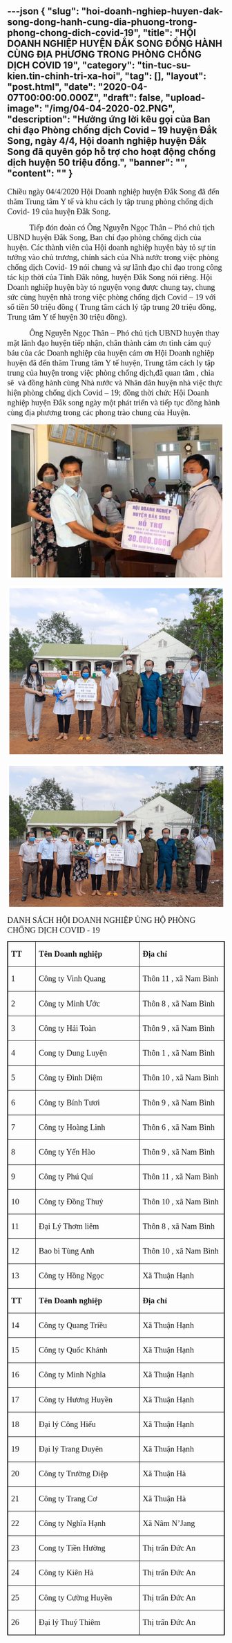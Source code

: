 ---json
{
    "slug": "hoi-doanh-nghiep-huyen-dak-song-dong-hanh-cung-dia-phuong-trong-phong-chong-dich-covid-19",
    "title": "HỘI DOANH NGHIỆP HUYỆN ĐẮK SONG ĐỒNG HÀNH CÙNG ĐỊA PHƯƠNG TRONG PHÒNG CHỐNG DỊCH COVID 19",
    "category": "tin-tuc-su-kien.tin-chinh-tri-xa-hoi",
    "tag": [],
    "layout": "post.html",
    "date": "2020-04-07T00:00:00.000Z",
    "draft": false,
    "upload-image": "/img/04-04-2020-02.PNG",
    "description": "Hưởng ứng lời kêu gọi của Ban chỉ đạo Phòng chống dịch Covid – 19 huyện Đắk Song, ngày 4/4, Hội doanh nghiệp huyện Đắk Song đã quyên góp hỗ trợ cho hoạt động chống dịch huyện 50 triệu đồng.",
    "banner": "",
    "__content__": ""
}
---
<p><span style="font-size:14.0pt"><span style="font-family:&quot;Times New Roman&quot;,serif">Chiều ng&agrave;y 04/4/2020 Hội Doanh nghiệp huyện Đắk Song đ&atilde; đến thăm Trung t&acirc;m Y tế v&agrave; khu c&aacute;ch ly tập trung ph&ograve;ng chống dịch Covid- 19 của huyện Đắk Song. </span></span></p>

<p><span style="font-size:14.0pt"><span style="font-family:&quot;Times New Roman&quot;,serif">&nbsp;&nbsp;&nbsp;&nbsp;&nbsp;&nbsp;&nbsp;&nbsp;&nbsp;&nbsp; Tiếp đ&oacute;n đo&agrave;n c&oacute; &Ocirc;ng Nguyễn Ngọc Th&acirc;n &ndash; Ph&oacute; chủ tịch UBND huyện Đắk Song, Ban chỉ đạo ph&ograve;ng chống dịch của huyện. C&aacute;c th&agrave;nh vi&ecirc;n của Hội doanh nghiệp huyện b&agrave;y tỏ sự tin tưởng v&agrave;o chủ trương, ch&iacute;nh s&aacute;ch của Nh&agrave; nước trong việc ph&ograve;ng chống dịch Covid- 19 n&oacute;i chung v&agrave; sự l&atilde;nh đạo chỉ đạo trong c&ocirc;ng t&aacute;c kịp thời của Tỉnh Đắk n&ocirc;ng, huyện Đắk Song n&oacute;i ri&ecirc;ng. Hội Doanh nghiệp huyện b&agrave;y tỏ nguyện vọng được chung tay, chung sức c&ugrave;ng huyện nh&agrave; trong việc ph&ograve;ng chống dịch Covid &ndash; 19 với số tiền 50 triệu đồng ( Trung t&acirc;m c&aacute;ch l&yacute; tập trung 20 triệu đồng, Trung t&acirc;m Y tế huyện 30 triệu đồng). </span></span></p>

<p><span style="font-size:14.0pt"><span style="font-family:&quot;Times New Roman&quot;,serif">&nbsp;&nbsp;&nbsp;&nbsp;&nbsp;&nbsp;&nbsp;&nbsp;&nbsp;&nbsp; &Ocirc;ng Nguyễn Ngọc Th&acirc;n &ndash; Ph&oacute; chủ tịch UBND huyện thay mặt l&atilde;nh đạo huyện tiếp nhận, ch&acirc;n th&agrave;nh cảm ơn t&igrave;nh cảm qu&yacute; b&aacute;u của c&aacute;c Doanh nghiệp của huyện cảm ơn Hội Doanh nghiệp huyện đ&atilde; đến thăm Trung t&acirc;m Y tế huyện, Trung t&acirc;m c&aacute;ch ly tập trung của huyện trong việc ph&ograve;ng chống dịch,đ&atilde; quan t&acirc;m , chia sẽ&nbsp; v&agrave; đồng h&agrave;nh c&ugrave;ng Nh&agrave; nước v&agrave; Nh&acirc;n d&acirc;n huyện nh&agrave; việc thực hiện ph&ograve;ng chống dịch Covid &ndash; 19; đồng thời chức Hội Doanh nghiệp huyện Đắk song ng&agrave;y một ph&aacute;t triển v&agrave; tiếp tục đồng h&agrave;nh c&ugrave;ng địa phương trong c&aacute;c phong tr&agrave;o chung của Huyện.</span></span></p>

<p><img alt="" src="/img/04-04-2020.PNG" /></p>

<p><img alt="" src="/img/04-04-2020-01.PNG" /></p>

<p style="text-align:justify"><img alt="" src="/img/04-04-2020-02.PNG" /></p>

<p><span style="font-size:14.0pt"><span style="font-family:&quot;Times New Roman&quot;,serif">DANH S&Aacute;CH HỘI DOANH NGHIỆP ỦNG HỘ PH&Ograve;NG CHỐNG DỊCH COVID - 19</span></span></p>

<table border="1" cellspacing="0" class="MsoTableGrid" style="border-collapse:collapse; border:solid windowtext 1.0pt">
	<tbody>
		<tr>
			<td style="width:45.9pt">
			<p><strong><span style="font-size:14.0pt"><span style="font-family:&quot;Times New Roman&quot;,serif">TT</span></span></strong></p>
			</td>
			<td style="width:234.0pt">
			<p><strong><span style="font-size:14.0pt"><span style="font-family:&quot;Times New Roman&quot;,serif">T&ecirc;n Doanh nghiệp</span></span></strong></p>
			</td>
			<td style="width:184.5pt">
			<p><strong><span style="font-size:14.0pt"><span style="font-family:&quot;Times New Roman&quot;,serif">Địa chỉ</span></span></strong></p>
			</td>
		</tr>
		<tr>
			<td style="width:45.9pt">
			<p><span style="font-size:14.0pt"><span style="font-family:&quot;Times New Roman&quot;,serif">1</span></span></p>
			</td>
			<td style="width:234.0pt">
			<p style="text-align:left"><span style="font-size:14.0pt"><span style="font-family:&quot;Times New Roman&quot;,serif">C&ocirc;ng ty Vinh Quang</span></span></p>
			</td>
			<td style="width:184.5pt">
			<p style="text-align:left"><span style="font-size:14.0pt"><span style="font-family:&quot;Times New Roman&quot;,serif">Th&ocirc;n 11 , x&atilde; Nam B&igrave;nh</span></span></p>
			</td>
		</tr>
		<tr>
			<td style="width:45.9pt">
			<p><span style="font-size:14.0pt"><span style="font-family:&quot;Times New Roman&quot;,serif">2</span></span></p>
			</td>
			<td style="width:234.0pt">
			<p style="text-align:left"><span style="font-size:14.0pt"><span style="font-family:&quot;Times New Roman&quot;,serif">C&ocirc;ng ty Minh Ước</span></span></p>
			</td>
			<td style="width:184.5pt">
			<p style="text-align:left"><span style="font-size:14.0pt"><span style="font-family:&quot;Times New Roman&quot;,serif">Th&ocirc;n 8 , x&atilde; Nam B&igrave;nh</span></span></p>
			</td>
		</tr>
		<tr>
			<td style="width:45.9pt">
			<p><span style="font-size:14.0pt"><span style="font-family:&quot;Times New Roman&quot;,serif">3</span></span></p>
			</td>
			<td style="width:234.0pt">
			<p style="text-align:left"><span style="font-size:14.0pt"><span style="font-family:&quot;Times New Roman&quot;,serif">C&ocirc;ng ty Hải To&agrave;n</span></span></p>
			</td>
			<td style="width:184.5pt">
			<p style="text-align:left"><span style="font-size:14.0pt"><span style="font-family:&quot;Times New Roman&quot;,serif">Th&ocirc;n 9 , x&atilde; Nam B&igrave;nh</span></span></p>
			</td>
		</tr>
		<tr>
			<td style="width:45.9pt">
			<p><span style="font-size:14.0pt"><span style="font-family:&quot;Times New Roman&quot;,serif">4</span></span></p>
			</td>
			<td style="width:234.0pt">
			<p style="text-align:left"><span style="font-size:14.0pt"><span style="font-family:&quot;Times New Roman&quot;,serif">Cong ty Dung Luyện</span></span></p>
			</td>
			<td style="width:184.5pt">
			<p style="text-align:left"><span style="font-size:14.0pt"><span style="font-family:&quot;Times New Roman&quot;,serif">Th&ocirc;n 1 , x&atilde; Nam B&igrave;nh</span></span></p>
			</td>
		</tr>
		<tr>
			<td style="width:45.9pt">
			<p><span style="font-size:14.0pt"><span style="font-family:&quot;Times New Roman&quot;,serif">5</span></span></p>
			</td>
			<td style="width:234.0pt">
			<p style="text-align:left"><span style="font-size:14.0pt"><span style="font-family:&quot;Times New Roman&quot;,serif">C&ocirc;ng ty Đ&igrave;nh Diệm</span></span></p>
			</td>
			<td style="width:184.5pt">
			<p style="text-align:left"><span style="font-size:14.0pt"><span style="font-family:&quot;Times New Roman&quot;,serif">Th&ocirc;n 10 , x&atilde; Nam B&igrave;nh</span></span></p>
			</td>
		</tr>
		<tr>
			<td style="width:45.9pt">
			<p><span style="font-size:14.0pt"><span style="font-family:&quot;Times New Roman&quot;,serif">6</span></span></p>
			</td>
			<td style="width:234.0pt">
			<p style="text-align:left"><span style="font-size:14.0pt"><span style="font-family:&quot;Times New Roman&quot;,serif">C&ocirc;ng ty B&iacute;nh Tươi</span></span></p>
			</td>
			<td style="width:184.5pt">
			<p style="text-align:left"><span style="font-size:14.0pt"><span style="font-family:&quot;Times New Roman&quot;,serif">Th&ocirc;n 9 , x&atilde; Nam B&igrave;nh</span></span></p>
			</td>
		</tr>
		<tr>
			<td style="width:45.9pt">
			<p><span style="font-size:14.0pt"><span style="font-family:&quot;Times New Roman&quot;,serif">7</span></span></p>
			</td>
			<td style="width:234.0pt">
			<p style="text-align:left"><span style="font-size:14.0pt"><span style="font-family:&quot;Times New Roman&quot;,serif">C&ocirc;ng ty Ho&agrave;ng Linh</span></span></p>
			</td>
			<td style="width:184.5pt">
			<p style="text-align:left"><span style="font-size:14.0pt"><span style="font-family:&quot;Times New Roman&quot;,serif">Th&ocirc;n 6 , x&atilde; Nam B&igrave;nh</span></span></p>
			</td>
		</tr>
		<tr>
			<td style="width:45.9pt">
			<p><span style="font-size:14.0pt"><span style="font-family:&quot;Times New Roman&quot;,serif">8</span></span></p>
			</td>
			<td style="width:234.0pt">
			<p style="text-align:left"><span style="font-size:14.0pt"><span style="font-family:&quot;Times New Roman&quot;,serif">C&ocirc;ng ty Yến H&agrave;o</span></span></p>
			</td>
			<td style="width:184.5pt">
			<p style="text-align:left"><span style="font-size:14.0pt"><span style="font-family:&quot;Times New Roman&quot;,serif">Th&ocirc;n 9 , x&atilde; Nam B&igrave;nh</span></span></p>
			</td>
		</tr>
		<tr>
			<td style="width:45.9pt">
			<p><span style="font-size:14.0pt"><span style="font-family:&quot;Times New Roman&quot;,serif">9</span></span></p>
			</td>
			<td style="width:234.0pt">
			<p style="text-align:left"><span style="font-size:14.0pt"><span style="font-family:&quot;Times New Roman&quot;,serif">C&ocirc;ng ty Ph&uacute; Qu&iacute;</span></span></p>
			</td>
			<td style="width:184.5pt">
			<p style="text-align:left"><span style="font-size:14.0pt"><span style="font-family:&quot;Times New Roman&quot;,serif">Th&ocirc;n 11 , x&atilde; Nam B&igrave;nh</span></span></p>
			</td>
		</tr>
		<tr>
			<td style="width:45.9pt">
			<p><span style="font-size:14.0pt"><span style="font-family:&quot;Times New Roman&quot;,serif">10</span></span></p>
			</td>
			<td style="width:234.0pt">
			<p style="text-align:left"><span style="font-size:14.0pt"><span style="font-family:&quot;Times New Roman&quot;,serif">C&ocirc;ng ty Đồng Thuỷ</span></span></p>
			</td>
			<td style="width:184.5pt">
			<p style="text-align:left"><span style="font-size:14.0pt"><span style="font-family:&quot;Times New Roman&quot;,serif">Th&ocirc;n 10 , x&atilde; Nam B&igrave;nh</span></span></p>
			</td>
		</tr>
		<tr>
			<td style="width:45.9pt">
			<p><span style="font-size:14.0pt"><span style="font-family:&quot;Times New Roman&quot;,serif">11</span></span></p>
			</td>
			<td style="width:234.0pt">
			<p style="text-align:left"><span style="font-size:14.0pt"><span style="font-family:&quot;Times New Roman&quot;,serif">Đại L&yacute; Thơm li&ecirc;m</span></span></p>
			</td>
			<td style="width:184.5pt">
			<p style="text-align:left"><span style="font-size:14.0pt"><span style="font-family:&quot;Times New Roman&quot;,serif">Th&ocirc;n 8 , x&atilde; Nam B&igrave;nh</span></span></p>
			</td>
		</tr>
		<tr>
			<td style="width:45.9pt">
			<p><span style="font-size:14.0pt"><span style="font-family:&quot;Times New Roman&quot;,serif">12</span></span></p>
			</td>
			<td style="width:234.0pt">
			<p style="text-align:left"><span style="font-size:14.0pt"><span style="font-family:&quot;Times New Roman&quot;,serif">Bao b&igrave; T&ugrave;ng Anh</span></span></p>
			</td>
			<td style="width:184.5pt">
			<p style="text-align:left"><span style="font-size:14.0pt"><span style="font-family:&quot;Times New Roman&quot;,serif">Th&ocirc;n 10 , x&atilde; Nam B&igrave;nh</span></span></p>
			</td>
		</tr>
		<tr>
			<td style="width:45.9pt">
			<p><span style="font-size:14.0pt"><span style="font-family:&quot;Times New Roman&quot;,serif">13</span></span></p>
			</td>
			<td style="width:234.0pt">
			<p style="text-align:left"><span style="font-size:14.0pt"><span style="font-family:&quot;Times New Roman&quot;,serif">C&ocirc;ng ty Hồng Ngọc</span></span></p>
			</td>
			<td style="width:184.5pt">
			<p style="text-align:left"><span style="font-size:14.0pt"><span style="font-family:&quot;Times New Roman&quot;,serif">X&atilde; Thuận Hạnh</span></span></p>
			</td>
		</tr>
		<tr>
			<td style="width:45.9pt">
			<p><strong><span style="font-size:14.0pt"><span style="font-family:&quot;Times New Roman&quot;,serif">TT</span></span></strong></p>
			</td>
			<td style="width:234.0pt">
			<p><strong><span style="font-size:14.0pt"><span style="font-family:&quot;Times New Roman&quot;,serif">T&ecirc;n Doanh nghiệp</span></span></strong></p>
			</td>
			<td style="width:184.5pt">
			<p><strong><span style="font-size:14.0pt"><span style="font-family:&quot;Times New Roman&quot;,serif">Địa chỉ</span></span></strong></p>
			</td>
		</tr>
		<tr>
			<td style="width:45.9pt">
			<p><span style="font-size:14.0pt"><span style="font-family:&quot;Times New Roman&quot;,serif">14</span></span></p>
			</td>
			<td style="width:234.0pt">
			<p style="text-align:left"><span style="font-size:14.0pt"><span style="font-family:&quot;Times New Roman&quot;,serif">C&ocirc;ng ty Quang Triều</span></span></p>
			</td>
			<td style="width:184.5pt">
			<p style="text-align:left"><span style="font-size:14.0pt"><span style="font-family:&quot;Times New Roman&quot;,serif">X&atilde; Thuận Hạnh</span></span></p>
			</td>
		</tr>
		<tr>
			<td style="width:45.9pt">
			<p><span style="font-size:14.0pt"><span style="font-family:&quot;Times New Roman&quot;,serif">15</span></span></p>
			</td>
			<td style="width:234.0pt">
			<p style="text-align:left"><span style="font-size:14.0pt"><span style="font-family:&quot;Times New Roman&quot;,serif">C&ocirc;ng ty Quốc Kh&aacute;nh</span></span></p>
			</td>
			<td style="width:184.5pt">
			<p style="text-align:left"><span style="font-size:14.0pt"><span style="font-family:&quot;Times New Roman&quot;,serif">X&atilde; Thuận Hạnh</span></span></p>
			</td>
		</tr>
		<tr>
			<td style="width:45.9pt">
			<p><span style="font-size:14.0pt"><span style="font-family:&quot;Times New Roman&quot;,serif">16</span></span></p>
			</td>
			<td style="width:234.0pt">
			<p style="text-align:left"><span style="font-size:14.0pt"><span style="font-family:&quot;Times New Roman&quot;,serif">C&ocirc;ng ty Minh Nghĩa</span></span></p>
			</td>
			<td style="width:184.5pt">
			<p style="text-align:left"><span style="font-size:14.0pt"><span style="font-family:&quot;Times New Roman&quot;,serif">X&atilde; Thuận Hạnh</span></span></p>
			</td>
		</tr>
		<tr>
			<td style="width:45.9pt">
			<p><span style="font-size:14.0pt"><span style="font-family:&quot;Times New Roman&quot;,serif">17</span></span></p>
			</td>
			<td style="width:234.0pt">
			<p style="text-align:left"><span style="font-size:14.0pt"><span style="font-family:&quot;Times New Roman&quot;,serif">C&ocirc;ng ty Hương Huyền</span></span></p>
			</td>
			<td style="width:184.5pt">
			<p style="text-align:left"><span style="font-size:14.0pt"><span style="font-family:&quot;Times New Roman&quot;,serif">X&atilde; Thuận Hạnh</span></span></p>
			</td>
		</tr>
		<tr>
			<td style="width:45.9pt">
			<p><span style="font-size:14.0pt"><span style="font-family:&quot;Times New Roman&quot;,serif">18</span></span></p>
			</td>
			<td style="width:234.0pt">
			<p style="text-align:left"><span style="font-size:14.0pt"><span style="font-family:&quot;Times New Roman&quot;,serif">Đại l&yacute; C&ocirc;ng Hiếu</span></span></p>
			</td>
			<td style="width:184.5pt">
			<p style="text-align:left"><span style="font-size:14.0pt"><span style="font-family:&quot;Times New Roman&quot;,serif">X&atilde; Thuận Hạnh</span></span></p>
			</td>
		</tr>
		<tr>
			<td style="width:45.9pt">
			<p><span style="font-size:14.0pt"><span style="font-family:&quot;Times New Roman&quot;,serif">19</span></span></p>
			</td>
			<td style="width:234.0pt">
			<p style="text-align:left"><span style="font-size:14.0pt"><span style="font-family:&quot;Times New Roman&quot;,serif">Đại l&yacute; Trang Duy&ecirc;n</span></span></p>
			</td>
			<td style="width:184.5pt">
			<p style="text-align:left"><span style="font-size:14.0pt"><span style="font-family:&quot;Times New Roman&quot;,serif">X&atilde; Thuận Hạnh</span></span></p>
			</td>
		</tr>
		<tr>
			<td style="width:45.9pt">
			<p><span style="font-size:14.0pt"><span style="font-family:&quot;Times New Roman&quot;,serif">20</span></span></p>
			</td>
			<td style="width:234.0pt">
			<p style="text-align:left"><span style="font-size:14.0pt"><span style="font-family:&quot;Times New Roman&quot;,serif">C&ocirc;ng ty Trường Diệp</span></span></p>
			</td>
			<td style="width:184.5pt">
			<p style="text-align:left"><span style="font-size:14.0pt"><span style="font-family:&quot;Times New Roman&quot;,serif">X&atilde; Thuận H&agrave;</span></span></p>
			</td>
		</tr>
		<tr>
			<td style="width:45.9pt">
			<p><span style="font-size:14.0pt"><span style="font-family:&quot;Times New Roman&quot;,serif">21</span></span></p>
			</td>
			<td style="width:234.0pt">
			<p style="text-align:left"><span style="font-size:14.0pt"><span style="font-family:&quot;Times New Roman&quot;,serif">C&ocirc;ng ty Trang Cơ</span></span></p>
			</td>
			<td style="width:184.5pt">
			<p style="text-align:left"><span style="font-size:14.0pt"><span style="font-family:&quot;Times New Roman&quot;,serif">X&atilde; Thuận H&agrave;</span></span></p>
			</td>
		</tr>
		<tr>
			<td style="width:45.9pt">
			<p><span style="font-size:14.0pt"><span style="font-family:&quot;Times New Roman&quot;,serif">22</span></span></p>
			</td>
			<td style="width:234.0pt">
			<p style="text-align:left"><span style="font-size:14.0pt"><span style="font-family:&quot;Times New Roman&quot;,serif">C&ocirc;ng ty Nghĩa Hạnh</span></span></p>
			</td>
			<td style="width:184.5pt">
			<p style="text-align:left"><span style="font-size:14.0pt"><span style="font-family:&quot;Times New Roman&quot;,serif">X&atilde; N&acirc;m N&rsquo;Jang</span></span></p>
			</td>
		</tr>
		<tr>
			<td style="width:45.9pt">
			<p><span style="font-size:14.0pt"><span style="font-family:&quot;Times New Roman&quot;,serif">23</span></span></p>
			</td>
			<td style="width:234.0pt">
			<p style="text-align:left"><span style="font-size:14.0pt"><span style="font-family:&quot;Times New Roman&quot;,serif">Cong ty Tiền Hường</span></span></p>
			</td>
			<td style="width:184.5pt">
			<p style="text-align:left"><span style="font-size:14.0pt"><span style="font-family:&quot;Times New Roman&quot;,serif">Thị trấn Đức An</span></span></p>
			</td>
		</tr>
		<tr>
			<td style="width:45.9pt">
			<p><span style="font-size:14.0pt"><span style="font-family:&quot;Times New Roman&quot;,serif">24</span></span></p>
			</td>
			<td style="width:234.0pt">
			<p style="text-align:left"><span style="font-size:14.0pt"><span style="font-family:&quot;Times New Roman&quot;,serif">C&ocirc;ng ty Ki&ecirc;n H&agrave;</span></span></p>
			</td>
			<td style="width:184.5pt">
			<p style="text-align:left"><span style="font-size:14.0pt"><span style="font-family:&quot;Times New Roman&quot;,serif">Thị trấn Đức An</span></span></p>
			</td>
		</tr>
		<tr>
			<td style="width:45.9pt">
			<p><span style="font-size:14.0pt"><span style="font-family:&quot;Times New Roman&quot;,serif">25</span></span></p>
			</td>
			<td style="width:234.0pt">
			<p style="text-align:left"><span style="font-size:14.0pt"><span style="font-family:&quot;Times New Roman&quot;,serif">C&ocirc;ng ty Cường Huyền</span></span></p>
			</td>
			<td style="width:184.5pt">
			<p style="text-align:left"><span style="font-size:14.0pt"><span style="font-family:&quot;Times New Roman&quot;,serif">Thị trấn Đức An</span></span></p>
			</td>
		</tr>
		<tr>
			<td style="width:45.9pt">
			<p><span style="font-size:14.0pt"><span style="font-family:&quot;Times New Roman&quot;,serif">26</span></span></p>
			</td>
			<td style="width:234.0pt">
			<p style="text-align:left"><span style="font-size:14.0pt"><span style="font-family:&quot;Times New Roman&quot;,serif">Đại l&yacute; Thu&yacute; Thi&ecirc;m</span></span></p>
			</td>
			<td style="width:184.5pt">
			<p style="text-align:left"><span style="font-size:14.0pt"><span style="font-family:&quot;Times New Roman&quot;,serif">Thị trấn Đức An</span></span></p>
			</td>
		</tr>
	</tbody>
</table>

<p style="text-align:justify">&nbsp;</p>
